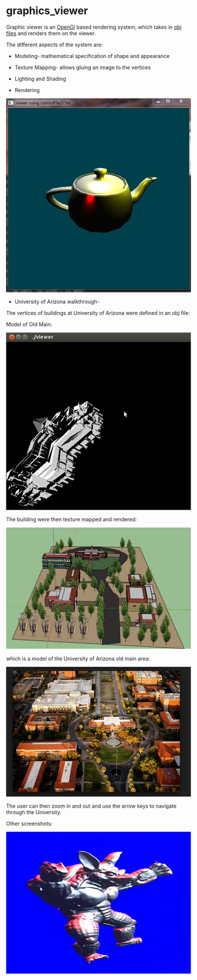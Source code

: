 # graphics_viewer

Graphic viewer is an [OpenGl](https://www.opengl.org/) based rendering system, which takes in [obj files](https://en.wikipedia.org/wiki/Wavefront_.obj_file) 
and renders them on the viewer.

The different aspects of the system are: 

* Modeling- mathematical specification of shape and appearance

* Texture Mapping- allows gluing an image to the vertices

* Lighting and Shading

* Rendering

![Tea pot](https://raw.githubusercontent.com/lal-s/graphics_viewer/master/screenshot/cg5.jpg "Tea pot")

* University of Arizona walkthrough- 

The vertices of buildings at University of Arizona were defined in an obj file:

Model of Old Main: 

![Old Main of University at Arizona](https://raw.githubusercontent.com/lal-s/graphics_viewer/master/screenshot/Screenshot%20from%202016-02-04%2019_56_43.png "University of Arizona Old Main")

The building were then texture mapped and rendered:

![University of Arizona](https://raw.githubusercontent.com/lal-s/graphics_viewer/master/screenshot/Screen%20Shot%202017-01-21%20at%204.50.54%20PM.png "University of Arizona")


which is a model of the University of Arizona old main area:

![University of Arizona](https://raw.githubusercontent.com/lal-s/graphics_viewer/master/screenshot/Screen%20Shot%202017-01-21%20at%204.53.00%20PM.png "University of Arizona")

The user can then zoom in and out and use the arrow keys to navigate through the University.


Other screenshots:

![Armadillo](https://raw.githubusercontent.com/lal-s/graphics_viewer/master/screenshot/cg6.jpg "Tea pot")